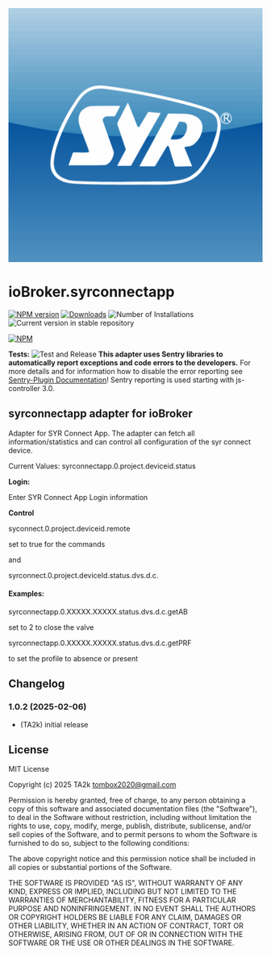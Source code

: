 ![Logo](admin/syrconnectapp.png)

# ioBroker.syrconnectapp

[![NPM version](https://img.shields.io/npm/v/iobroker.syrconnectapp.svg)](https://www.npmjs.com/package/iobroker.syrconnectapp)
[![Downloads](https://img.shields.io/npm/dm/iobroker.syrconnectapp.svg)](https://www.npmjs.com/package/iobroker.syrconnectapp)
![Number of Installations](https://iobroker.live/badges/syrconnectapp-installed.svg)
![Current version in stable repository](https://iobroker.live/badges/syrconnectapp-stable.svg)

[![NPM](https://nodei.co/npm/iobroker.syrconnectapp.png?downloads=true)](https://nodei.co/npm/iobroker.syrconnectapp/)

**Tests:** ![Test and Release](https://github.com/TA2k/ioBroker.syrconnectapp/workflows/Test%20and%20Release/badge.svg)
**This adapter uses Sentry libraries to automatically report exceptions and code errors to the developers.** For more details and for information how to disable the error reporting see [Sentry-Plugin Documentation](https://github.com/ioBroker/plugin-sentry#plugin-sentry)! Sentry reporting is used starting with js-controller 3.0.

## syrconnectapp adapter for ioBroker

Adapter for SYR Connect App. The adapter can fetch all information/statistics and can control all configuration of the syr connect device.

Current Values:
syrconnectapp.0.project.deviceid.status

**Login:**

Enter SYR Connect App Login information

**Control**

syconnect.0.project.deviceid.remote

set to true for the commands

and

syrconnect.0.project.deviceId.status.dvs.d.c.

#### Examples:

syrconnectapp.0.XXXXX.XXXXX.status.dvs.d.c.getAB

set to 2 to close the valve

syrconnectapp.0.XXXXX.XXXXX.status.dvs.d.c.getPRF

to set the profile to absence or present

## Changelog

<!--
    Placeholder for the next version (at the beginning of the line):
    ### **WORK IN PROGRESS**
-->

### 1.0.2 (2025-02-06)

- (TA2k) initial release

## License

MIT License

Copyright (c) 2025 TA2k <tombox2020@gmail.com>

Permission is hereby granted, free of charge, to any person obtaining a copy
of this software and associated documentation files (the "Software"), to deal
in the Software without restriction, including without limitation the rights
to use, copy, modify, merge, publish, distribute, sublicense, and/or sell
copies of the Software, and to permit persons to whom the Software is
furnished to do so, subject to the following conditions:

The above copyright notice and this permission notice shall be included in all
copies or substantial portions of the Software.

THE SOFTWARE IS PROVIDED "AS IS", WITHOUT WARRANTY OF ANY KIND, EXPRESS OR
IMPLIED, INCLUDING BUT NOT LIMITED TO THE WARRANTIES OF MERCHANTABILITY,
FITNESS FOR A PARTICULAR PURPOSE AND NONINFRINGEMENT. IN NO EVENT SHALL THE
AUTHORS OR COPYRIGHT HOLDERS BE LIABLE FOR ANY CLAIM, DAMAGES OR OTHER
LIABILITY, WHETHER IN AN ACTION OF CONTRACT, TORT OR OTHERWISE, ARISING FROM,
OUT OF OR IN CONNECTION WITH THE SOFTWARE OR THE USE OR OTHER DEALINGS IN THE
SOFTWARE.
